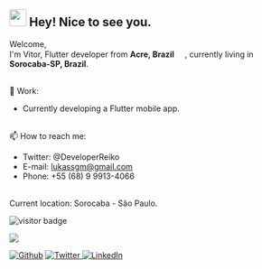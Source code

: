 <h2><img src="https://emojis.slackmojis.com/emojis/images/1531849430/4246/blob-sunglasses.gif?1531849430" width="30"/> Hey! Nice to see you.</h2>

<p>Welcome, </br> I'm Vitor, Flutter developer from  <b>Acre, Brazil</b> <img src="https://www.flaticon.com/svg/vstatic/svg/197/197386.svg?token=exp=1619363682~hmac=4840fb0d2312342cadc26f91cf361f9e" width="15"/>, currently living in <b>Sorocaba-SP, Brazil</b>. </p>

<br>🔭 Work: <br>
* Currently developing a Flutter mobile app.

<br>📫 How to reach me: <br> 
* Twitter: @DeveloperReiko <br>
* E-mail: lukassgm@gmail.com <br>
* Phone: +55 (68) 9 9913-4066 <br>

<br>Current location: Sorocaba - São Paulo.<br>

<p align="left">
  <img src="https://visitor-badge.glitch.me/badge?page_id=Reiko-Developer.Reiko-Developer" alt="visitor badge"/>
</p>

<img src="https://github-readme-stats.vercel.app/api?username=Reiko-Developer&&show_icons=true&theme=gruvbox"> </img>

<p><a href="https://github.com/reiko-dev" target="_blank"><img alt="Github" src="https://img.shields.io/badge/GitHub-%2312100E.svg?&style=for-the-badge&logo=Github&logoColor=white" /></a> 
  <a href="https://twitter.com/reiko_dev" target="_blank"><img alt="Twitter" src="https://img.shields.io/badge/twitter-%231DA1F2.svg?&style=for-the-badge&logo=twitter&logoColor=white" /> </a> 
  <a href="https://www.linkedin.com/in/reiko-dev" target="_blank"><img alt="LinkedIn" src="https://img.shields.io/badge/linkedin-%230077B5.svg?&style=for-the-badge&logo=linkedin&logoColor=white" /></a>
</p>

<!--
**Reiko-Developer/Reiko-Developer** is a ✨ _special_ ✨ repository because its `README.md` (this file) appears on your GitHub profile.**
-->
